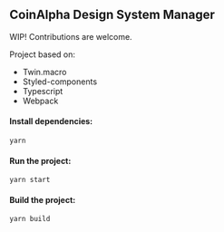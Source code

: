 ## CoinAlpha Design System Manager

WIP! Contributions are welcome.

Project based on:
- Twin.macro
- Styled-components
- Typescript
- Webpack

#### Install dependencies:

```shell
yarn
```

#### Run the project:

```shell
yarn start
```

#### Build the project:

```shell
yarn build
```